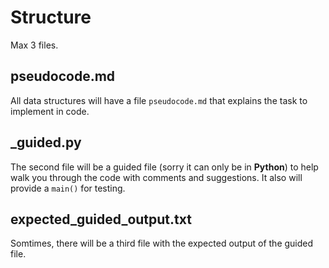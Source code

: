 # Structure
Max 3 files.

## pseudocode.md
All data structures will have a file ```pseudocode.md``` that explains the task to implement in code. 

## _guided.py
The second file will be a guided file (sorry it can only be in **Python**) to help walk you through the code with comments and suggestions. It also will provide a ```main()``` for testing.

## expected_guided_output.txt
Somtimes, there will be a third file with the expected output of the guided file. 

